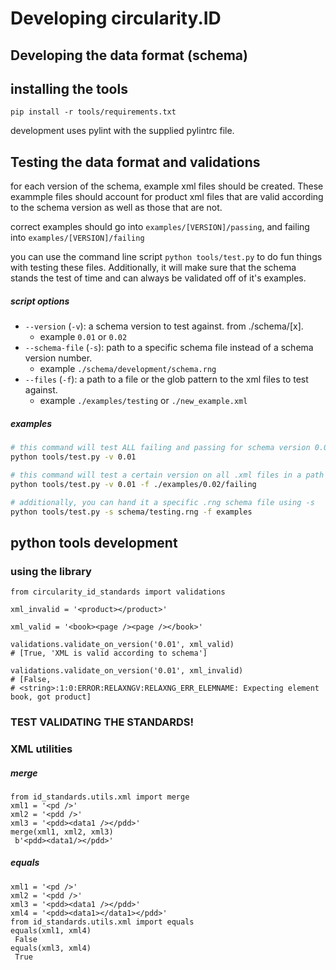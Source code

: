 
# Developing circularity.ID

## Developing the data format (schema)

## installing the tools

`pip install -r tools/requirements.txt`

development uses pylint with the supplied pylintrc file.

## Testing the data format and validations

for each version of the schema, example xml files should be created.  These exammple files should account for product xml files that are valid according to the schema version as well as those that are not.

correct examples should go into `examples/[VERSION]/passing`, and failing into `examples/[VERSION]/failing`

you can use the command line script `python tools/test.py` to do fun things with testing these files. Additionally, it will make sure that the schema stands the test of time and can always be validated off of it's examples.

##### script options

- `--version` (`-v`): a schema version to test against.  from ./schema/[x].
  - example `0.01` or `0.02`
- `--schema-file` (`-s`): path to a specific schema file instead of a schema version number.
  - example `./schema/development/schema.rng`
- `--files` (`-f`): a path to a file or the glob pattern to the xml files to test against.
  - example `./examples/testing` or `./new_example.xml`

##### examples

```bash
# this command will test ALL failing and passing for schema version 0.01
python tools/test.py -v 0.01
```

```bash
# this command will test a certain version on all .xml files in a path
python tools/test.py -v 0.01 -f ./examples/0.02/failing
```

```bash
# additionally, you can hand it a specific .rng schema file using -s
python tools/test.py -s schema/testing.rng -f examples
```


## python tools development

### using the library

```
from circularity_id_standards import validations

xml_invalid = '<product></product>'

xml_valid = '<book><page /><page /></book>'

validations.validate_on_version('0.01', xml_valid)
# [True, 'XML is valid according to schema']

validations.validate_on_version('0.01', xml_invalid)
# [False,
# <string>:1:0:ERROR:RELAXNGV:RELAXNG_ERR_ELEMNAME: Expecting element book, got product]
```

### TEST VALIDATING THE STANDARDS!

### XML utilities

##### merge
```
from id_standards.utils.xml import merge
xml1 = '<pd />'
xml2 = '<pdd />'
xml3 = '<pdd><data1 /></pdd>'
merge(xml1, xml2, xml3)
 b'<pdd><data1/></pdd>'
```

##### equals
```
xml1 = '<pd />'
xml2 = '<pdd />'
xml3 = '<pdd><data1 /></pdd>'
xml4 = '<pdd><data1></data1></pdd>'
from id_standards.utils.xml import equals
equals(xml1, xml4)
 False
equals(xml3, xml4)
 True
```
